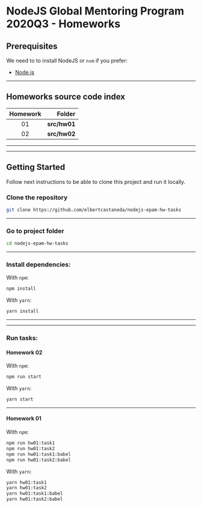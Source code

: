 # NodeJS Global Mentoring Program 2020Q3 - Homeworks

## Prerequisites

We need to to install NodeJS or `nvm` if you prefer:

- [Node.js](https://nodejs.org/en/)

---

## Homeworks source code index

| Homework |    Folder     |
|:--------:|--------------:|
|    01    |  **src/hw01** |
|    02    |  **src/hw02** |

---
---

## Getting Started

Follow next instructions to be able to clone this project and run it locally.

### Clone the repository

```bash
git clone https://github.com/elbertcastaneda/nodejs-epam-hw-tasks
```

---

### Go to project folder

```bash
cd nodejs-epam-hw-tasks
```

---

### Install dependencies:

With `npm`:

```bash
npm install
```

With `yarn`:

```bash
yarn install
```

---
---

### Run tasks:

#### **Homework 02**

With `npm`:
```bash
npm run start
```

With `yarn`:
```bash
yarn start
```

---

#### **Homework 01**

With `npm`:
```bash
npm run hw01:task1
npm run hw01:task2
npm run hw01:task1:babel
npm run hw01:task2:babel
```

With `yarn`:
```bash
yarn hw01:task1
yarn hw01:task2
yarn hw01:task1:babel
yarn hw01:task2:babel
```